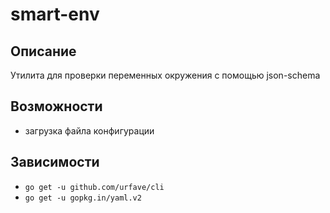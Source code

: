 # smart-env

## Описание
Утилита для проверки переменных окружения с помощью json-schema

## Возможности
 - загрузка файла конфигурации

## Зависимости
 - ```go get -u github.com/urfave/cli```
 - ```go get -u gopkg.in/yaml.v2```
